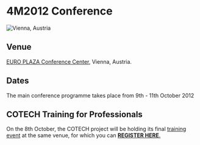 # 4M2012 Conference

![Vienna, Austria](/sites/www.4m-association.org/files/wien_stephansdom_karlskirche.jpg)

## Venue

[EURO PLAZA Conference Center](http://www.europlaza.at/jart/prj3/euro_pl/website.jart?rel=en&content-id=1155914559700&reserve-mode=active), Vienna, Austria.
<!--break-->
## Dates

The main conference programme takes place from 9th - 11th October 2012  
  
## COTECH Training for Professionals

On the 8th October, the COTECH project will be holding its final [training event](http://www.4m-association.org/event/Training-Professionals) at the same venue, for which you can [**REGISTER HERE**.](http://www.inscription-facile.com/events/register/pIwLKBz0jhP3wBSnZIqc)